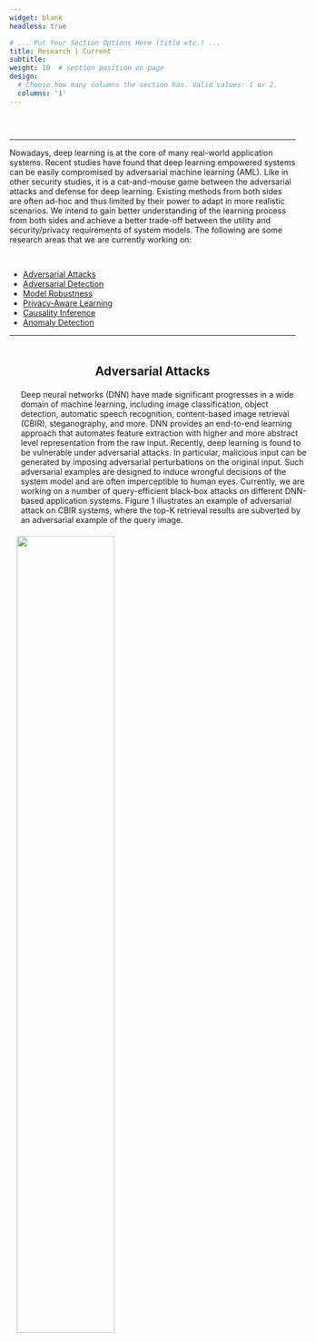 ```yaml
---
widget: blank
headless: true

# ... Put Your Section Options Here (title etc.) ...
title: Research | Current
subtitle:
weight: 10  # section position on page
design:
  # Choose how many columns the section has. Valid values: 1 or 2.
  columns: '1'
---
```

<!-- <div>
  <span>
  Nowadays, deep learning is playing a core function in various real-world applications. Recent studies found that deep learning systems are vulnerable to attacks by adversarial machine learning. For example, adversarial examples can cause malfunction of the system at inference time. It is a cat-and-mouse game between adversarial attacks and defense. Existing approaches of both sides are often ad-hoc and thus limited in more realistic situations. We are interested in studying explainable methods that can achieve a better trade-off between the utility and security/privacy requirements of deep learning. The following are research areas that we are currently working on.
  </span>
</div>
<br>
<div class="section-heading col-12 mb-3 text-center"><h1 class="mb-0">In RESEARCH</h1></div>
<br> -->
<!-- <div style="margin: auto;" >
  <img style="margin: auto; width: 100%;" src="research.jpg">
</div> -->


<div style="padding-top: 30px;">
  <hr>
  <span>
        Nowadays, deep learning is at the core of many real-world application systems. Recent studies have found that deep learning empowered systems can be easily compromised by adversarial machine learning (AML). Like in other security studies, it is a cat-and-mouse game between the adversarial attacks and defense for deep learning. Existing methods from both sides are often ad-hoc and thus limited by their power to adapt in more realistic scenarios. We intend to gain better understanding of the learning process from both sides and achieve a better trade-off between the utility and security/privacy requirements of system models. The following are some research areas that we are currently working on:
  </span>
  <br>
  <!-- <hr> -->
      <ul style="padding-top: 30px;">
        <li>
          <a href="#Adversarial-Attacks">Adversarial Attacks</a>
        </li>
        <li>
          <a href="#Adversarial-Detection">Adversarial Detection</a>
        </li>
        <li>
          <a href="#Model-Robustness">Model Robustness</a>
        </li>
        <li>
          <a href="#Privacy-Aware-Learning">Privacy-Aware Learning</a>
        </li>
        <li>
          <a href="#Causality-Inference">Causality Inference</a>
        </li>
        <li>
          <a href="#Anomaly-Detection">Anomaly Detection</a>
        </li>
      </ul>
</div>

<hr>  
<div style="display: block;">
  <h2 id="Adversarial-Attacks" style="display: block; text-align: center; margin: 50px 0 20px 0;">
    Adversarial Attacks
  </h2>
  <div>
    <div style="padding-left: 20px; width: 100%">
      <span>
        Deep neural networks (DNN) have made significant progresses in a wide domain of machine learning, including image classification, object detection, automatic speech recognition, content-based image retrieval (CBIR), steganography, and more. DNN provides an end-to-end learning approach that automates feature extraction with higher and more abstract level representation from the raw input. Recently, deep learning is found to be vulnerable under adversarial attacks. In particular, malicious input can be generated by imposing adversarial perturbations on the original input. Such adversarial examples are designed to induce wrongful decisions of the system model and are often imperceptible to human eyes. Currently, we are working on a number of query-efficient black-box attacks on different DNN-based application systems. Figure 1 illustrates an example of adversarial attack on CBIR systems, where the top-K retrieval results are subverted by an adversarial example of the query image.
      </span>
    </div>
    <div style="width: 100%;">
      <div style="margin:auto; width: 95%; height:100%;">
        <img style="margin: auto;width:60%;padding-top:20px;" src="Adversarial-Attacks.jpg">
      </div>
      <div style="margin:auto;text-align:center;padding-top:10px;padding-bottom: 30px;">
        <span>Figure 1 An example of adversarial attack on CBIR systems.</span>
      </div>
    </div>
  </div>
</div>  

<hr>  
<div>
  <h2 id="Adversarial-Detection" style="display: block; text-align: center; margin: 50px 0 20px 0;">
    Adversarial Detection
  </h2>
  <div>
    <div style="padding-left: 20px; width: 100%">
      <span>
        Adversarial detection attempts to distinguish adversarial examples from the normal inputs. The goal is to maximize the chance of allowing only the legitimate input to the intended model. Adversarial detection methods may be classified into model-dependent and model-agnostic approaches depending on interacting with the intended model or not. The dependent schemes often leverage the underlying model properties or internal states to detect the adversarial class, e.g., by adding detection layers/subnetworks or changing the loss/activation function. The model-agnostic detectors are mainly built based on analyzing the input and/or output feature characteristics without requiring access to the intended model. Currently, we are working on model-agnostic methods for adversarial detection at different layers of DNN. For example, we apply random perturbations to the model input for multiple times and use the statistical patterns of relative changes in the model output for adversarial detection. Figure 2 shows the detection accuracy of this method which is particularly effective for detecting small adversarial perturbations.
      </span>
    </div>
    <div style="width: 100%;">
      <div style="margin:auto; width: 95%; height:100%;">
        <img style="margin: auto;width:60%;padding-top:20px;" src="detection.jpg">
      </div>
      <div style="width:80%; margin:auto;text-align:center;padding-top:10px;padding-bottom: 30px;">
        <span>Figure 2 Adversarial detection accuracy w.r.t. adversarial perturbation strength.</span>
      </div>
    </div>
  </div>
</div>

<hr>  
<div>
  <h2 id="Model-Robustness" style="display: block; text-align: center; margin: 50px 0 20px 0;">
    Model Robustness
  </h2>
  <div>
    <div style="float:left; padding-left: 20px; width: 100%">
      <span>
        Adversarial defense aims at improving the model robustness against adversarial attacks. Many defense techniques have been proposed in recent years. Popular defense paradigms include randomization techniques and training with regularizations. However, many of them are later shown defeated by stronger iterative attacks or adaptive adversaries.  So far, adversarial training has been considered as a standard method for defending against adversarial examples by data augmentation. However, adversarial training requires to generate large volumes of adversarial examples during the training phase, which introduces a high computational complexity. In general, there is a trade-off between classification accuracy and adversarial robustness in many defense methods. We are currently working on more effective methods of adversarial training by reducing its cost and improving its generalizability.  Figure 3 demonstrates our method of improving model robustness by promoting diversified simultaneous training of deep ensembles in comparison with STOA.
      </span>
    </div>
    <div style="width: 100%;">
      <div style="margin:auto; width: 95%; height:100%;">
        <img style="margin: auto;width:60%;padding-top:20px;" src="Model-Robustness.jpg">
      </div>
      <div style="margin:auto;text-align:center;padding-top:10px;padding-bottom: 30px;">
        <span>Figure 3 Improving model robustness by promoting diversified learning of deep features in deep ensembles.</span>
      </div>
    </div>
  </div>
</div>
<hr>  

<div>
  <h2 id="Privacy-Aware-Learning" style="display: block; text-align: center; margin: 50px 0 20px 0;">
    Privacy-Aware Learning
  </h2>
  <div>
    <div style="float:left; padding-left: 20px; width: 100%">
      <span>
        Privacy-aware machine learning includes two aspects: 1) privacy leakage, and 2) privacy protection. In privacy leakage, an attacker intends to derive sensitive information from machine learning models. The privacy leakage problems include membership inference, data property inference, sample reconstruction, and model extraction. In privacy protection, one studies the countermeasures of how to prevent machine learning models from leaking privacy, e.g., differential privacy, model compression, selective sharing and more. We are currently studying privacy and security issues in deep learning, including training data privacy and model privacy. Examples are various inference attacks in collaborative learning and inference-based similarity search for privacy-preserving biometric identification. Figure 4 demonstrates three different categories of research problems in privacy and machine learning (ML): (a) Model privacy and data privacy; (b) ML-enhanced privacy protection; (c) ML-based privacy attack.
      </span>
    </div>
    <div style="width: 100%;">
      <div style="margin:auto; width: 95%; height:100%;">
        <img style="margin: auto;width:60%;padding-top:20px;" src="Privacy-Protection.jpg">
      </div>
      <div style="width:80%; margin:auto;text-align:center;padding-top:10px;padding-bottom: 30px;">
        <span>Figure 4 Research problems in privacy and ML.</span>
      </div>
    </div>
  </div>
</div>
<hr>  
  
<div>
  <h2 id="Causality-Inference" style="display: block; text-align: center; margin: 50px 0 20px 0;">
    Causality Inference
  </h2>
  <div>
    <div style="float:left; padding-left: 20px; width: 100%">
      <span>
        Causality is a generic relationship between an effect and the cause that gives rise to it. It is hard to define, and even human being often only know intuitively about causes and effects. When it comes to learning causality with data, researchers need to be aware of the differences between statistical associations and causations. As shown in Figure 5, the statistical dependence reflected from deep features is not equal to the relationship of causation. Whereas the causation is likely to infer statistical dependence. It contains spurious and causal relationship in the statistical associations. Causality inference helps interpretability of machine learning and has been used in a number of fields including supervised learning, semi-supervised learning, domain adaptation, reinforcement learning, disentanglement learning and so on.  
      </span>
    </div>
    <div style="width: 100%;">
      <div style="margin:auto; width: 95%; height:100%;">
        <img style="margin: auto;width:60%;padding-top:20px;" src="causality.png">
      </div>
      <div style="margin:auto;text-align:center;padding-top:10px;padding-bottom: 30px;">
        <span>Figure 5 The relationship between causation and statistical dependence.</span>
      </div>
    </div>
  </div>
</div>
<hr>  

<div>
  <h2 id="Anomaly-Detection" style="display: block; text-align: center; margin: 50px 0 20px 0;">
    Anomaly Detection
  </h2>
  <div>
    <div style="float:left; padding-left: 20px; width: 100%">
      <span>
        Anomaly detection is an important topic in data mining to identify data points, events, and/or observations that deviate from the data’s normal behavior. Anomalous data can indicate critical incidents, such as a technical glitch, or potential opportunities, e.g., a change in consumer behavior. We are currently developing one-class classifiers for anomaly detection. We are also interested in studying the relationship between anomaly detection and adversarial examples. Figure 6 illustrates the differences.
      </span>
    </div>
    <div style="width: 100%;">
      <div style="margin:auto; width: 95%; height:100%;">
        <img style="margin: auto;width:60%;padding-top:20px;" src="Anomaly-Detection.jpg">
      </div>
      <div style="margin:auto;text-align:center;padding-top:10px;padding-bottom: 30px;">
        <span>Figure 6 Difference of OOD examples and adversarial examples.</span>
      </div>
    </div>
  </div>
</div>



<!-- <div>
  <h2 id="Anomaly-Detection" style="display: block; text-align: center; margin: 50px 0 20px 0;">
    Anomaly Detection
  </h2>
  <div>
    <div style="display: inline-block; width: 100%;">
      <div style="float:left; padding-left: 20px; width: 45%">
        <span>
          Anomaly detection is an important topic in data mining to identify data points, events, and/or observations that deviate from the data’s normal behavior. Anomalous data can indicate critical incidents, such as a technical glitch, or potential opportunities, e.g., a change in consumer behavior. We are currently developing one-class classifiers for anomaly detection. We are also interested in studying the relationship between anomaly detection and adversarial examples. Figure 6 illustrates the differences.
        </span>
      </div>
      <div style="margin-left:3%; float:left; width: 45%; height:95%;">
        <img style="width:100%;" src="Anomaly-Detection.jpg">
        <div style="margin:auto;text-align:center;padding-top:10px;padding-bottom: 30px;">
          <span>Figure 6 Difference of OOD examples and adversarial examples.</span>
        </div>
      </div>
    </div>
  </div>
</div> -->

<!-- <div style="
    margin: auto;
    width: 95%;
    padding: 20px 20px 20px 40px;
    box-shadow: 0 4px 10px 0 rgb(0 0 0 / 20%);
">
  <hr style="height: 3px;">
  <br>
  <div style="margin-left: 20px;">
    <h2> WQW </h2>
    <ul style="margin: 20px;">
      <li>Adversarial Machine Learning</li>
      <li>Federated Learning</li>
      <li>Generated Adversarial Network</li>
    </ul>
  </div>
  <br>
</div> -->

